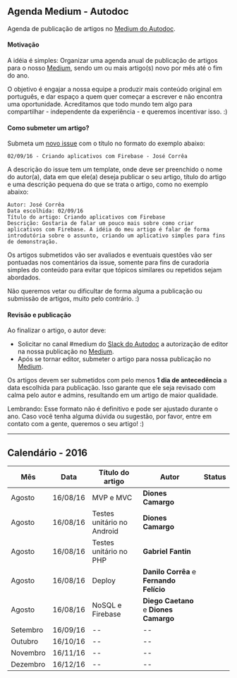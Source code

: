 ## Agenda Medium - Autodoc

Agenda de publicação de artigos no [Medium do Autodoc](http://medium.com/autodoc).

#### Motivação

A idéia é simples: Organizar uma agenda anual de publicação de artigos para o nosso [Medium](http://medium.com/autodoc), sendo um ou mais artigo(s) novo por mês até o fim do ano.

O objetivo é engajar a nossa equipe a produzir mais conteúdo original em português, e dar espaço a quem quer começar a escrever e não encontra uma oportunidade. Acreditamos que todo mundo tem algo para compartilhar - independente da experiência - e queremos incentivar isso. :)

#### Como submeter um artigo?

Submeta um [novo issue](https://github.com/autodoc/agenda-medium/issues/new) com o título no formato do exemplo abaixo:

	02/09/16 - Criando aplicativos com Firebase - José Corrêa

A descrição do issue tem um template, onde deve ser preenchido o nome do autor(a), data em que ele(a) deseja publicar o seu artigo, título do artigo e uma descrição pequena do que se trata o artigo, como no exemplo abaixo:

	Autor: José Corrêa
	Data escolhida: 02/09/16
	Título do artigo: Criando aplicativos com Firebase
	Descrição: Gostaria de falar um pouco mais sobre como criar aplicativos com Firebase. A idéia do meu artigo é falar de forma introdutória sobre o assunto, criando um aplicativo simples para fins de demonstração.
	
Os artigos submetidos vão ser avaliados e eventuais questões vão ser pontuadas nos comentários da issue, somente para fins de curadoria simples do conteúdo para evitar que tópicos similares ou repetidos sejam abordados.

Não queremos vetar ou dificultar de forma alguma a publicação ou submissão de artigos, muito pelo contrário. :)	

#### Revisão e publicação

Ao finalizar o artigo, o autor deve:

* Solicitar no canal #medium do [Slack do Autodoc](https://autodoc.slack.com) a autorização de editor na nossa publicação no [Medium](http://medium.com/autodoc). 
* Após se tornar editor, submeter o artigo para nossa publicação no [Medium](http://medium.com/autodoc).

Os artigos devem ser submetidos com pelo menos **1 dia de antecedência** a data escolhida para publicação. Isso garante que ele seja revisado com calma pelo autor e admins, resultando em um artigo de maior qualidade.

Lembrando: Esse formato não é definitivo e pode ser ajustado durante o ano. Caso você tenha alguma dúvida ou sugestão, por favor, entre em contato com a gente, queremos o seu artigo! :)

---

## Calendário - 2016

Mês | Data | Título do artigo | Autor | Status
--- | ---- | ------ | ----- | ---- 
Agosto | 16/08/16 | MVP e MVC | **Diones Camargo**
Agosto | 16/08/16 | Testes unitário no Android | **Diones Camargo**
Agosto | 16/08/16 | Testes unitário no PHP | **Gabriel Fantin**
Agosto | 16/08/16 | Deploy | **Danilo Corrêa** e **Fernando Felício**
Agosto | 16/08/16 | NoSQL e Firebase | **Diego Caetano** e **Diones Camargo**
Setembro | 16/09/16 | -- | --
Outubro | 16/10/16 | -- | --
Novembro | 16/11/16 | -- | --
Dezembro | 16/12/16 | -- | --
